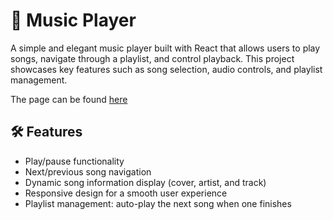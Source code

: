 # 🎵 Music Player

A simple and elegant music player built with React that allows users to play songs, navigate through a playlist, and control playback. This project showcases key features such as song selection, audio controls, and playlist management.

The page can be found [here](https://lucashahne.github.io/musicplayer/)

## 🛠️ Features

- Play/pause functionality
- Next/previous song navigation
- Dynamic song information display (cover, artist, and track)
- Responsive design for a smooth user experience
- Playlist management: auto-play the next song when one finishes
